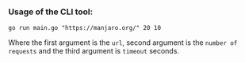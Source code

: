 ### Usage of the CLI tool:

```shell
go run main.go "https://manjaro.org/" 20 10
```

Where the first argument is the `url`, second argument is the `number of requests` and the third argument is `timeout` seconds.  
